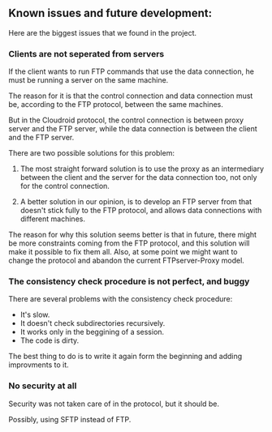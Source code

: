 ## Known issues and future development:

Here are the biggest issues that we found in the project.
### Clients are not seperated from servers
If the client wants to run FTP commands that use the data connection, he must be running a server on the same machine.

The reason for it is that the control connection and data connection must be, according to the FTP protocol, between the same  machines.

But in the Cloudroid protocol, the control connection is between proxy server and the FTP server, while the data connection is between the client and the FTP server.


There are two possible solutions for this problem:
   1. The most straight forward solution is to use the proxy as an intermediary between the client and the server for the data connection too, not only for the control connection.

   2. A better solution in our opinion, is to develop an FTP server from that doesn't stick fully to the FTP protocol, and allows data connections with different
   machines.
     
   The reason for why this solution seems better is that in future, there might be more constraints coming from the FTP protocol, and this solution will make it possible to fix them all. Also, at some point we might want to change the protocol and abandon the current FTPserver-Proxy model.

### The consistency check procedure is not perfect, and buggy
There are several problems with the consistency check procedure:
   - It's slow.
   - It doesn't check subdirectories recursively.
   - It works only in the beggining of a session.
   - The code is dirty.
   
   The best thing to do is to write it again form the beginning and adding improvments to it.

### No security at all
Security was not taken care of in the protocol, but it should be.

Possibly, using SFTP instead of FTP.

